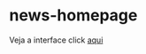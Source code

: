 # news-homepage

<p>Veja a interface click <a href="https://denilsonjorge.github.io/news-homepage/" target="_self">aqui</a></p>
